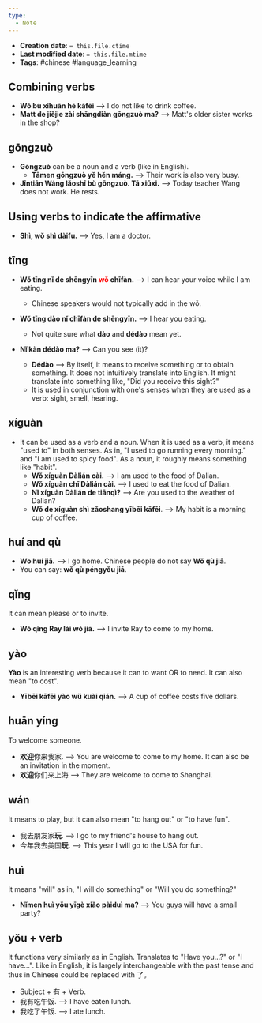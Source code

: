 ```yaml
---
type:
  - Note
---
```


* **Creation date**: `= this.file.ctime`
* **Last modified date**: `= this.file.mtime`
* **Tags**: #chinese #language_learning 

## Combining verbs

* **Wǒ bù xǐhuān hē kāfēi** --> I do not like to drink coffee.
* **Matt de jiějie zài shāngdiàn gōngzuò ma?** --> Matt's older sister works in the shop?

## gōngzuò

* **Gōngzuò** can be a noun and a verb (like in English).
	* **Tāmen gōngzuò yě hěn máng.** --> Their work is also very busy.
* **Jīntiān Wáng lǎoshī bù gōngzuò. Tā xiūxi.** --> Today teacher Wang does not work. He rests.

## Using verbs to indicate the affirmative

* **Shì, wǒ shì dàifu.** --> Yes, I am a doctor.

## tīng

* **Wǒ tīng nǐ de shēngyīn <font color="red">wǒ</font> chīfàn.** --> I can hear your voice while I am eating.
	* Chinese speakers would not typically add in the wǒ.
* **Wǒ tīng dào nǐ chīfàn de shēngyīn.** --> I hear you eating.
	* Not quite sure what **dào** and **dédào** mean yet.

* **Nǐ kàn dédào ma?** --> Can you see (it)?
	* **Dédào** --> By itself, it means to receive something or to obtain something. It does not intuitively translate into English. It might translate into something like, "Did you receive this sight?"
	* It is used in conjunction with one's senses when they are used as a verb: sight, smell, hearing.

## xíguàn

* It can be used as a verb and a noun. When it is used as a verb, it means "used to" in both senses. As in, "I used to go running every morning." and "I am used to spicy food". As a noun, it roughly means something like "habit".
	* **Wǒ xíguàn Dàlián cài.** --> I am used to the food of Dalian.
	* **Wǒ xíguàn chī Dàlián cài.** --> I used to eat the food of Dalian.
	* **Nǐ xíguàn Dàlián de tiānqì?** --> Are you used to the weather of Dalian?
	* **Wǒ de xíguàn shì zǎoshang yībēi kāfēi**. --> My habit is a morning cup of coffee.

## huí and qù

* **Wo huí jiā.** --> I go home. Chinese people do not say **Wǒ qù jiā**.
* You can say: **wǒ qù péngyǒu jiā**.

## qǐng

It can mean please or to invite.
* **Wǒ qǐng Ray lái wǒ jiā.** --> I invite Ray to come to my home.

## yào

**Yào** is an interesting verb because it can to want OR to need. It can also mean "to cost".
* **Yībēi kāfēi yào wǔ kuài qián.** --> A cup of coffee costs five dollars.

## huān yíng

To welcome someone.
* **欢迎**你来我家. --> You are welcome to come to my home. It can also be an invitation in the moment.
* **欢迎**你们来上海 --> They are welcome to come to Shanghai.

## wán

It means to play, but it can also mean "to hang out" or "to have fun".
* 我去朋友家**玩**. --> I go to my friend's house to hang out.
* 今年我去美国**玩**. --> This year I will go to the USA for fun.

## huì

It means "will" as in, "I will do something" or "Will you do something?"
* **Nǐmen huì yǒu yīgè xiǎo pàiduì ma?** --> You guys will have a small party?

## yǒu + verb

It functions very similarly as in English. Translates to "Have you...?" or "I have...". Like in English, it is largely interchangeable with the past tense and thus in Chinese could be replaced with 了。

* Subject + 有 + Verb.
* 我有吃午饭. --> I have eaten lunch.
* 我吃了午饭. --> I ate lunch.